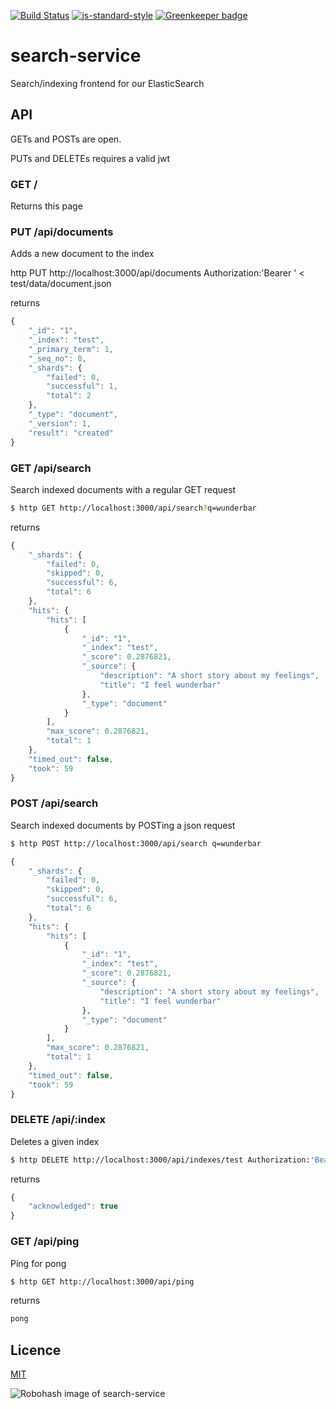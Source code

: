 [![Build Status](https://travis-ci.org/telemark/search-service.svg?branch=master)](https://travis-ci.org/telemark/search-service)
[![js-standard-style](https://img.shields.io/badge/code%20style-standard-brightgreen.svg?style=flat)](https://github.com/feross/standard)
[![Greenkeeper badge](https://badges.greenkeeper.io/telemark/micro-logs-main.svg)](https://greenkeeper.io/)

# search-service

Search/indexing frontend for our ElasticSearch

## API

GETs and POSTs are open.

PUTs and DELETEs requires a valid jwt

### GET /

Returns this page

### PUT /api/documents

Adds a new document to the index

http PUT http://localhost:3000/api/documents Authorization:'Bearer <jwt-token>' < test/data/document.json

returns

```JavaScript
{
    "_id": "1",
    "_index": "test",
    "_primary_term": 1,
    "_seq_no": 0,
    "_shards": {
        "failed": 0,
        "successful": 1,
        "total": 2
    },
    "_type": "document",
    "_version": 1,
    "result": "created"
}
```

### GET /api/search

Search indexed documents with a regular GET request

```sh
$ http GET http://localhost:3000/api/search?q=wunderbar
```

returns

```JavaScript
{
    "_shards": {
        "failed": 0,
        "skipped": 0,
        "successful": 6,
        "total": 6
    },
    "hits": {
        "hits": [
            {
                "_id": "1",
                "_index": "test",
                "_score": 0.2876821,
                "_source": {
                    "description": "A short story about my feelings",
                    "title": "I feel wunderbar"
                },
                "_type": "document"
            }
        ],
        "max_score": 0.2876821,
        "total": 1
    },
    "timed_out": false,
    "took": 59
}
```

### POST /api/search

Search indexed documents by POSTing a json request

```sh
$ http POST http://localhost:3000/api/search q=wunderbar
```

```JavaScript
{
    "_shards": {
        "failed": 0,
        "skipped": 0,
        "successful": 6,
        "total": 6
    },
    "hits": {
        "hits": [
            {
                "_id": "1",
                "_index": "test",
                "_score": 0.2876821,
                "_source": {
                    "description": "A short story about my feelings",
                    "title": "I feel wunderbar"
                },
                "_type": "document"
            }
        ],
        "max_score": 0.2876821,
        "total": 1
    },
    "timed_out": false,
    "took": 59
}
```

### DELETE /api/:index

Deletes a given index

```sh
$ http DELETE http://localhost:3000/api/indexes/test Authorization:'Bearer <jwt-token>'
```

returns

```JavaScript
{
    "acknowledged": true
}
```

### GET /api/ping

Ping for pong

```sh
$ http GET http://localhost:3000/api/ping
```

returns

```sh
pong
```

## Licence

[MIT](LICENSE)

![Robohash image of search-service](https://robots.kebabstudios.party/search-service.png "Robohash image of search-service")